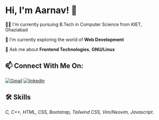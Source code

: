 
# Hi, I'm Aarnav! 👋


👩‍💻 I'm currently pursuing B.Tech in Computer Science from KIET, Ghaziabad

🧠 I'm currently exploring the world of **Web Development**

💬 Ask me about **Frontend Technologies**, **GNU/Linux**


## 📫 Connect With Me On: 
[![Gmail](https://img.shields.io/badge/Gmail-D14836?style=for-the-badge&logo=gmail&logoColor=white)](https://jaiswalaarnav@gmail.com) [![linkedin](https://img.shields.io/badge/linkedin-0A66C2?style=for-the-badge&logo=linkedin&logoColor=white)](https://www.linkedin.com/in/aarnav-jaiswal-2k5/)



## 🛠 Skills
*C, C++, HTML, CSS, Bootstrap, Tailwind CSS, Vim/Neovim, Javascript*.
